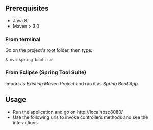 ## Prerequisites

- Java 8
- Maven > 3.0

### From terminal

Go on the project's root folder, then type:

    $ mvn spring-boot:run

### From Eclipse (Spring Tool Suite)

Import as *Existing Maven Project* and run it as *Spring Boot App*.


## Usage

- Run the application and go on http://localhost:8080/
- Use the following urls to invoke controllers methods and see the interactions
